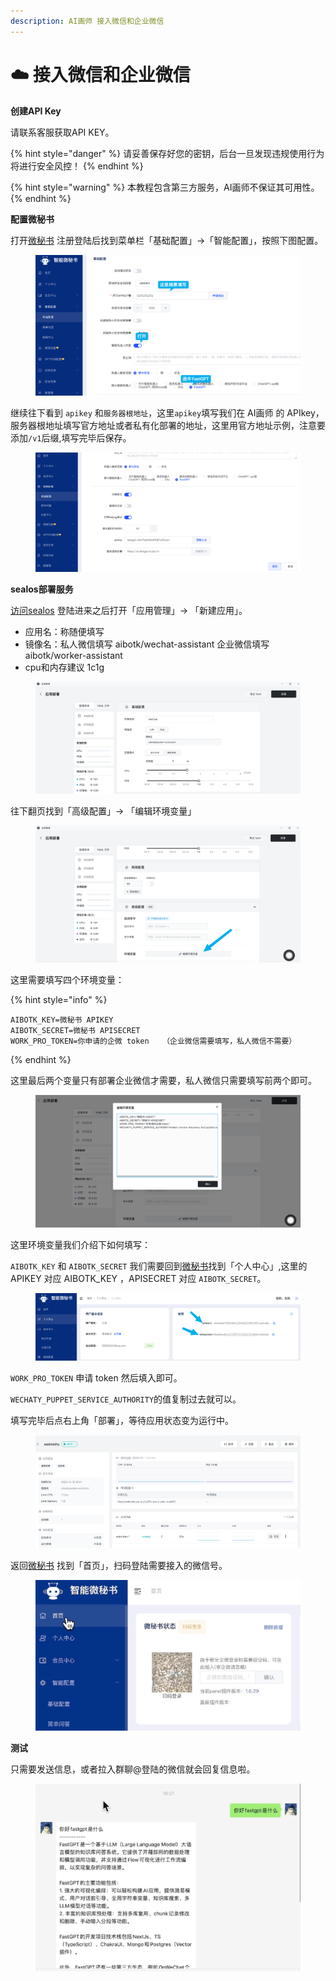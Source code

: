 ```yaml
---
description: AI画师 接入微信和企业微信
---
```


# ☁️ 接入微信和企业微信

**创建API Key**&#x20;

请联系客服获取API KEY。

{% hint style="danger" %}
请妥善保存好您的密钥，后台一旦发现违规使用行为将进行安全风控！
{% endhint %}

{% hint style="warning" %}
本教程包含第三方服务，AI画师不保证其可用性。
{% endhint %}

**配置微秘书**&#x20;

打开[微秘书](https://wechat.aibotk.com/?r=zWLnZK) 注册登陆后找到菜单栏「基础配置」->「智能配置」，按照下图配置。

<figure><img src="../../../.gitbook/assets/wechat2.png" alt=""><figcaption></figcaption></figure>

继续往下看到 `apikey` 和`服务器根地址`，这里`apikey`填写我们在 AI画师 的 APIkey，服务器根地址填写官方地址或者私有化部署的地址，这里用官方地址示例，注意要添加`/v1`后缀,填写完毕后保存。

<figure><img src="../../../.gitbook/assets/wechat3.png" alt=""><figcaption></figcaption></figure>

**sealos部署服务**

[访问sealos](https://cloud.sealos.io/) 登陆进来之后打开「应用管理」-> 「新建应用」。

* 应用名：称随便填写
* 镜像名：私人微信填写 aibotk/wechat-assistant 企业微信填写 aibotk/worker-assistant
* cpu和内存建议 1c1g

<figure><img src="../../../.gitbook/assets/wechat4.png" alt=""><figcaption></figcaption></figure>

往下翻页找到「高级配置」-> 「编辑环境变量」

<figure><img src="../../../.gitbook/assets/wechat5.png" alt=""><figcaption></figcaption></figure>

这里需要填写四个环境变量：

{% hint style="info" %}
```
AIBOTK_KEY=微秘书 APIKEY
AIBOTK_SECRET=微秘书 APISECRET
WORK_PRO_TOKEN=你申请的企微 token   （企业微信需要填写，私人微信不需要）
```
{% endhint %}

这里最后两个变量只有部署企业微信才需要，私人微信只需要填写前两个即可。

<figure><img src="../../../.gitbook/assets/wechat6.png" alt=""><figcaption></figcaption></figure>

这里环境变量我们介绍下如何填写：

`AIBOTK_KEY` 和 `AIBOTK_SECRET` 我们需要回到[微秘书](https://wechat.aibotk.com/?r=zWLnZK)找到「个人中心」,这里的 APIKEY 对应 AIBOTK\_KEY ，APISECRET 对应 `AIBOTK_SECRET`。

<figure><img src="../../../.gitbook/assets/wechat7.png" alt=""><figcaption></figcaption></figure>

`WORK_PRO_TOKEN` 申请 token 然后填入即可。

`WECHATY_PUPPET_SERVICE_AUTHORITY`的值复制过去就可以。

填写完毕后点右上角「部署」，等待应用状态变为运行中。

<figure><img src="../../../.gitbook/assets/wechat8.png" alt=""><figcaption></figcaption></figure>

返回[微秘书](https://wechat.aibotk.com/?r=zWLnZK) 找到「首页」，扫码登陆需要接入的微信号。

<figure><img src="../../../.gitbook/assets/wechat9.png" alt=""><figcaption></figcaption></figure>

**测试**&#x20;

只需要发送信息，或者拉入群聊@登陆的微信就会回复信息啦。

<figure><img src="../../../.gitbook/assets/wechat10.png" alt=""><figcaption></figcaption></figure>

